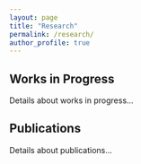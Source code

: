 ```yaml
---
layout: page
title: "Research"
permalink: /research/
author_profile: true
---
```


## Works in Progress

<!-- Add details about your works in progress here -->
<p>Details about works in progress...</p>

## Publications

<!-- Add details about your publications here -->
<p>Details about publications...</p>